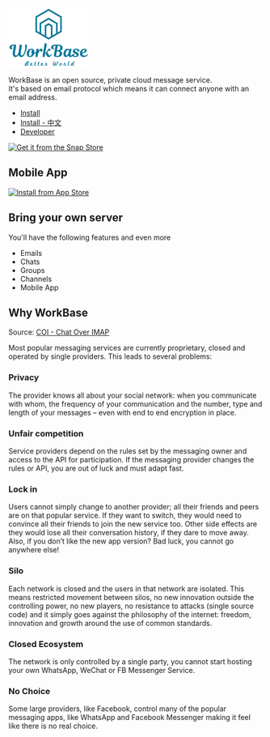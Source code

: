 ![WorkBase logo](/public/assets/workbase-v.png)

WorkBase is an open source, private cloud message service.  
It's based on email protocol which means it can connect anyone with an email address.

* [Install](./docs/install.md)
* [Install - 中文](./docs/install-zh-CN.md)
* [Developer](./docs/develop.md)

[![Get it from the Snap Store](https://snapcraft.io/static/images/badges/en/snap-store-black.svg)](https://snapcraft.io/workbase-server)

## Mobile App ##

[![Install from App Store](https://user-images.githubusercontent.com/551004/29770691-a2082ff4-8bc6-11e7-89a6-964cd405ea8e.png)](https://itunes.apple.com/app/workbase/id1447713624)

## Bring your own server ##

You'll have the following features and even more
* Emails
* Chats
* Groups
* Channels
* Mobile App

## Why WorkBase ##

Source: [COI - Chat Over IMAP](https://www.coi-dev.org/)

Most popular messaging services are currently proprietary, closed and operated by single providers. This leads to several problems:

### Privacy ###
The provider knows all about your social network: when you communicate with whom, the frequency of your communication and the number, type and length of your messages – even with end to end encryption in place.

### Unfair competition ###
Service providers depend on the rules set by the messaging owner and access to the API for participation. If the messaging provider changes the rules or API, you are out of luck and must adapt fast.

### Lock in ###
Users cannot simply change to another provider; all their friends and peers are on that popular service. If they want to switch, they would need to convince all their friends to join the new service too. Other side effects are they would lose all their conversation history, if they dare to move away. Also, if you don’t like the new app version? Bad luck, you cannot go anywhere else!

### Silo ###
Each network is closed and the users in that network are isolated. This means restricted movement between silos, no new innovation outside the controlling power, no new players, no resistance to attacks (single source code) and it simply goes against the philosophy of the internet: freedom, innovation and growth around the use of common standards.

### Closed Ecosystem ###
The network is only controlled by a single party, you cannot start hosting your own WhatsApp, WeChat or FB Messenger Service.

### No Choice ###
Some large providers, like Facebook, control many of the popular messaging apps, like WhatsApp and Facebook Messenger making it feel like there is no real choice.
